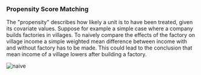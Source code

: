 ### Propensity Score Matching

The "propensity" describes how likely a unit is to have been treated, given its covariate values. 
Suppose for example a simple case where a company builds factories in villages. To naively compare the effects of the factory on village income a simple weighted mean difference between income with and without factory has to be made. This could lead to the conclusion that mean income of a village lowers after building a factory.

![naive](https://github.com/user-attachments/assets/779a2a92-69d3-412c-9985-0b2406054fab)


